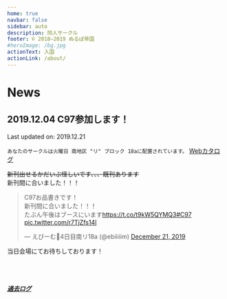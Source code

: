 ```yaml
---
home: true
navbar: false
sidebar: auto
description: 同人サークル
footer: © 2018–2019 ぬるぽ帝国
#heroImage: /bg.jpg
actionText: 入国
actionLink: /about/
---
```


# News

## 2019.12.04 C97参加します！

Last updated on: 2019.12.21

`あなたのサークルは火曜日 南地区 "リ" ブロック 18aに配置されています。`
[Webカタログ](https://webcatalog.circle.ms/Perma/Circle/10392246/)

<del>新刊出せるかだいぶ怪しいです、、、既刊あります</del>  
新刊間に合いました！！！  

<blockquote class="twitter-tweet" data-partner="tweetdeck"><p lang="ja" dir="ltr">C97お品書きです！<br>新刊間に合いました！！！<br>たぶん午後はブースにいます<a href="https://t.co/t9kW5QYMQ3">https://t.co/t9kW5QYMQ3</a><a href="https://twitter.com/hashtag/C97?src=hash&amp;ref_src=twsrc%5Etfw">#C97</a> <a href="https://t.co/r7TjZfs14I">pic.twitter.com/r7TjZfs14I</a></p>&mdash; えびーむ🍤4日目南リ18a (@ebiiiiim) <a href="https://twitter.com/ebiiiiim/status/1208330834802966529?ref_src=twsrc%5Etfw">December 21, 2019</a></blockquote>
<script2 async src="https://platform.twitter.com/widgets.js" charset="utf-8"></script2>

当日会場にてお待ちしております！

<br><br>
##### [過去ログ](/archives/)
